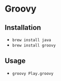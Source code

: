 # Groovy

## Installation

* `brew install java`
* `brew install groovy`

## Usage

* `groovy Play.groovy`
